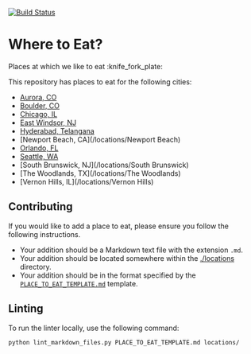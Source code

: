 [![Build Status](https://travis-ci.org/TheCognizantFoundry/places-to-eat.svg?branch=master)](https://travis-ci.org/TheCognizantFoundry/places-to-eat)

# Where to Eat?

Places at which we like to eat :knife_fork_plate:

This repository has places to eat for the following cities:

* [Aurora, CO](/locations/Aurora)
* [Boulder, CO](/locations/boulder)
* [Chicago, IL](/locations/Chicago)
* [East Windsor, NJ](/locations/East_Windsor)
* [Hyderabad, Telangana](/locations/Hyderabad)
* [Newport Beach, CA](/locations/Newport Beach)
* [Orlando, FL](/locations/Orlando)
* [Seattle, WA](/locations/Seattle)
* [South Brunswick, NJ](/locations/South Brunswick)
* [The Woodlands, TX](/locations/The Woodlands)
* [Vernon Hills, IL](/locations/Vernon Hills)

## Contributing

If you would like to add a place to eat, please ensure you follow the following instructions.

* Your addition should be a Markdown text file with the extension `.md`.
* Your addition should be located somewhere within the
  [./locations](/locations/) directory.
* Your addition should be in the format specified by the
  [`PLACE_TO_EAT_TEMPLATE.md`](./PLACE_TO_EAT_TEMPLATE.md) template.

## Linting

To run the linter locally, use the following command:

  ```sh
  python lint_markdown_files.py PLACE_TO_EAT_TEMPLATE.md locations/
  ```
